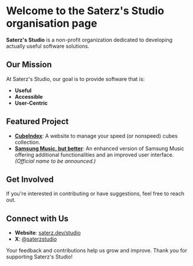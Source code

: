 # Welcome to the Saterz's Studio organisation page

**Saterz's Studio** is a non-profit organization dedicated to developing actually useful software solutions.

## Our Mission

At Saterz's Studio, our goal is to provide software that is:

- **Useful**
- **Accessible**
- **User-Centric**

## Featured Project

- **[CubeIndex](https://github.com/Saterz-Studio/CubeIndex)**: A website to manage your speed (or nonspeed) cubes collection.
- **[Samsung Music, but better](https://github.com/Saterz-Studio/Samsung-Music-but-better)**: An enhanced version of Samsung Music offering additional functionalities and an improved user interface. *(Official name to be announced.)*

## Get Involved

If you're interested in contributing or have suggestions, feel free to reach out.

## Connect with Us

- **Website**: [saterz.dev/studio](https://saterz.dev/studio)
- **X**: [@saterzstudio](https://x.com/saterzstudio)

Your feedback and contributions help us grow and improve. Thank you for supporting Saterz's Studio!
